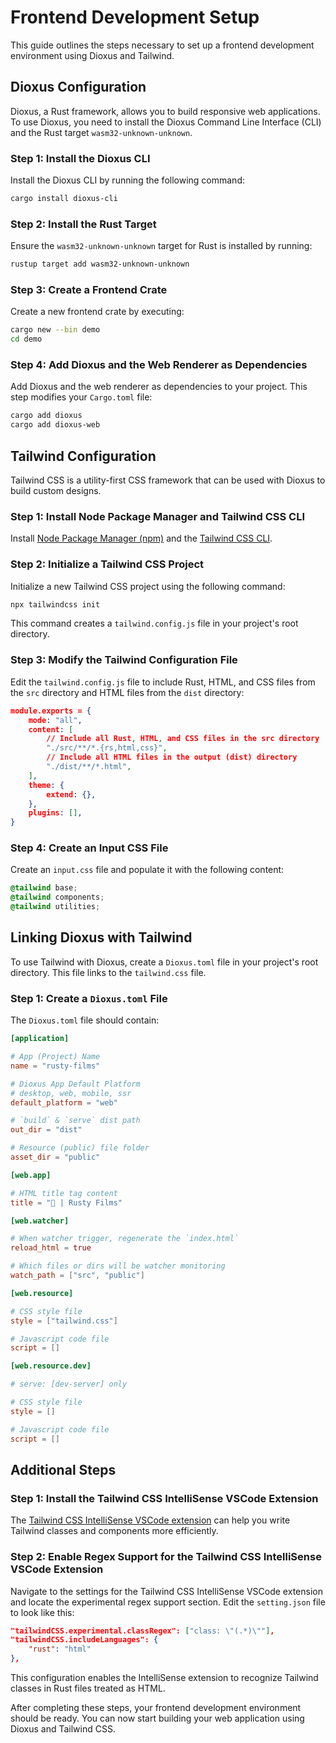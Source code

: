 # Frontend Development Setup

This guide outlines the steps necessary to set up a frontend development environment using Dioxus and Tailwind.

## Dioxus Configuration

Dioxus, a Rust framework, allows you to build responsive web applications. To use Dioxus, you need to install the Dioxus Command Line Interface (CLI) and the Rust target `wasm32-unknown-unknown`.

### Step 1: Install the Dioxus CLI

Install the Dioxus CLI by running the following command:

```bash
cargo install dioxus-cli
```

### Step 2: Install the Rust Target

Ensure the `wasm32-unknown-unknown` target for Rust is installed by running:

```bash
rustup target add wasm32-unknown-unknown
```

### Step 3: Create a Frontend Crate

Create a new frontend crate by executing:

```bash
cargo new --bin demo
cd demo
```

### Step 4: Add Dioxus and the Web Renderer as Dependencies

Add Dioxus and the web renderer as dependencies to your project. This step modifies your `Cargo.toml` file:

```bash
cargo add dioxus
cargo add dioxus-web
```

## Tailwind Configuration

Tailwind CSS is a utility-first CSS framework that can be used with Dioxus to build custom designs.

### Step 1: Install Node Package Manager and Tailwind CSS CLI

Install [Node Package Manager (npm)](https://docs.npmjs.com/downloading-and-installing-node-js-and-npm) and the [Tailwind CSS CLI](https://tailwindcss.com/docs/installation).

### Step 2: Initialize a Tailwind CSS Project

Initialize a new Tailwind CSS project using the following command:

```bash
npx tailwindcss init
```

This command creates a `tailwind.config.js` file in your project's root directory.

### Step 3: Modify the Tailwind Configuration File

Edit the `tailwind.config.js` file to include Rust, HTML, and CSS files from the `src` directory and HTML files from the `dist` directory:

```json
module.exports = {
    mode: "all",
    content: [
        // Include all Rust, HTML, and CSS files in the src directory
        "./src/**/*.{rs,html,css}",
        // Include all HTML files in the output (dist) directory
        "./dist/**/*.html",
    ],
    theme: {
        extend: {},
    },
    plugins: [],
}
```

### Step 4: Create an Input CSS File

Create an `input.css` file and populate it with the following content:

```css
@tailwind base;
@tailwind components;
@tailwind utilities;
```

## Linking Dioxus with Tailwind

To use Tailwind with Dioxus, create a `Dioxus.toml` file in your project's root directory. This file links to the `tailwind.css` file.

### Step 1: Create a `Dioxus.toml` File

The `Dioxus.toml` file should contain:

```toml
[application]

# App (Project) Name
name = "rusty-films"

# Dioxus App Default Platform
# desktop, web, mobile, ssr
default_platform = "web"

# `build` & `serve` dist path
out_dir = "dist"

# Resource (public) file folder
asset_dir = "public"

[web.app]

# HTML title tag content
title = "🦀 | Rusty Films"

[web.watcher]

# When watcher trigger, regenerate the `index.html`
reload_html = true

# Which files or dirs will be watcher monitoring
watch_path = ["src", "public"]

[web.resource]

# CSS style file
style = ["tailwind.css"]

# Javascript code file
script = []

[web.resource.dev]

# serve: [dev-server] only

# CSS style file
style = []

# Javascript code file
script = []
```

## Additional Steps

### Step 1: Install the Tailwind CSS IntelliSense VSCode Extension

The [Tailwind CSS IntelliSense VSCode extension](https://marketplace.visualstudio.com/items?itemName=bradlc.vscode-tailwindcss) can help you write Tailwind classes and components more efficiently.

### Step 2: Enable Regex Support for the Tailwind CSS IntelliSense VSCode Extension

Navigate to the settings for the Tailwind CSS IntelliSense VSCode extension and locate the experimental regex support section. Edit the `setting.json` file to look like this:

```json
"tailwindCSS.experimental.classRegex": ["class: \"(.*)\""],
"tailwindCSS.includeLanguages": {
    "rust": "html"
},
```

This configuration enables the IntelliSense extension to recognize Tailwind classes in Rust files treated as HTML.

After completing these steps, your frontend development environment should be ready. You can now start building your web application using Dioxus and Tailwind CSS.

